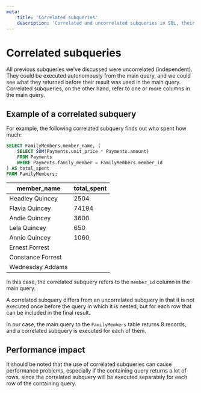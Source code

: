 ```yaml
---
meta:
    title: 'Correlated subqueries'
    description: 'Correlated and uncorrelated subqueries in SQL, their syntax'
---
```


# Correlated subqueries

All previous subqueries we've discussed were uncorrelated (independent).
They could be executed autonomously from the main query, and we could see what they returned before their result was used in the main query.
Correlated subqueries, on the other hand, refer to one or more columns in the main query.

## Example of a correlated subquery

For example, the following correlated subquery finds out who spent how much:

```sql
SELECT FamilyMembers.member_name, (
    SELECT SUM(Payments.unit_price * Payments.amount)
    FROM Payments
    WHERE Payments.family_member = FamilyMembers.member_id
) AS total_spent
FROM FamilyMembers;
```

| member_name       | total_spent |
| ----------------- | ----------- |
| Headley Quincey   | 2504        |
| Flavia Quincey    | 74194       |
| Andie Quincey     | 3600        |
| Lela Quincey      | 650         |
| Annie Quincey     | 1060        |
| Ernest Forrest    | <NULL>      |
| Constance Forrest | <NULL>      |
| Wednesday Addams  | <NULL>      |

In this case, the correlated subquery refers to the `member_id` column in the main query.

A correlated subquery differs from an uncorrelated subquery in that it is not executed once before the query in which it is nested, but for each row that can be included in the final result.

In our case, the main query to the `FamilyMembers` table returns 8 records, and a correlated subquery is executed for each of them.

## Performance impact

It should be noted that the use of correlated subqueries can cause performance problems, especially if the containing query returns a lot of rows,
since the correlated subquery will be executed separately for each row of the containing query.
